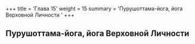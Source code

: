 +++
title = 'Глава 15'
weight = 15
summary = 'Пурушоттама-йога, йога Верховной Личности '
+++
## Пурушоттама-йога, йога Верховной Личности

